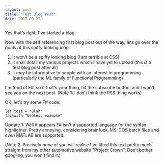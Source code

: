 ```yaml
---
layout: post
title: "Test Blog Post"
date: 2017-09-27
---
```


Yes that's right, I've started a blog.

Now with the self referencing first blog post out of the way, lets go over the goals of this spiffy looking blog:
1. it won't be a spiffy looking blog (I am terrible at CSS)
2. it shall detail my various projects which I have yet to upload (this _is_ a test blog post after all)
3. it _may_ be informative to people with an interest in programming (particularly the ML family of Functional Programming)

I'm fond of F#, so if that's your thing, hit the subscribe button, and I won't see you on the next post. (Note 1: I don't think the RSS thing works)

OK, let's try some F# code:

```f#
let test = "Blah"
failwith "Useless example"
```

Update 1: Well it appears F# isn't a supported language for the syntax highlighter. Pretty annoying, considering brainfuck, MS-DOS batch files and _even_ MATLAB are supported.

(Note 2: Precisely _none_ of you will realise I've lifted this text pretty much straight from my other automotive website "Project Crown". Don't bother googling, you won't find it.)